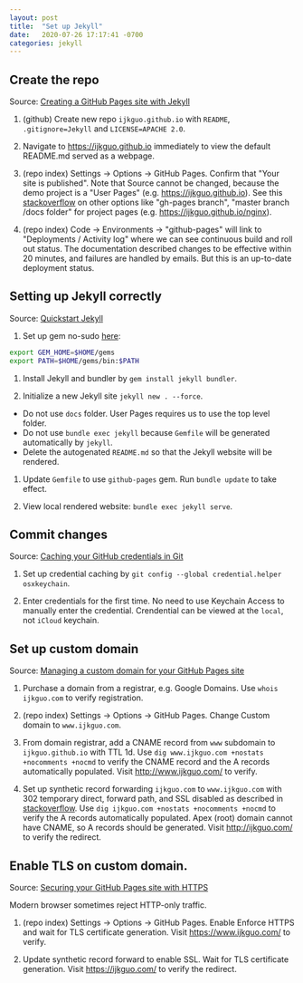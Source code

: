 ```yaml
---
layout: post
title:  "Set up Jekyll"
date:   2020-07-26 17:17:41 -0700
categories: jekyll
---
```


## Create the repo

Source: [Creating a GitHub Pages site with Jekyll](https://docs.github.com/en/github/working-with-github-pages/creating-a-github-pages-site-with-jekyll)

1. (github) Create new repo `ijkguo.github.io` with `README`, `.gitignore=Jekyll` and `LICENSE=APACHE 2.0`.

1. Navigate to https://ijkguo.github.io immediately to view the default README.md served as a webpage.

1. (repo index) Settings -> Options -> GitHub Pages. Confirm that "Your site is published". Note that Source cannot be changed, because the demo project is a "User Pages" (e.g. https://ijkguo.github.io). See this [stackoverflow](https://stackoverflow.com/questions/25559292/github-page-shows-master-branch-not-gh-pages) on other options like "gh-pages branch", "master branch /docs folder" for project pages (e.g. https://ijkguo.github.io/nginx).

1. (repo index) Code -> Environments -> "github-pages" will link to "Deployments / Activity log" where we can see continuous build and roll out status. The documentation described changes to be effective within 20 minutes, and failures are handled by emails. But this is an up-to-date deployment status.

## Setting up Jekyll correctly

Source: [Quickstart Jekyll](https://jekyllrb.com/docs/)

1. Set up gem no-sudo [here](https://jekyllrb.com/docs/troubleshooting/#no-sudo):
```bash
export GEM_HOME=$HOME/gems
export PATH=$HOME/gems/bin:$PATH
```

1. Install Jekyll and bundler by `gem install jekyll bundler`.

1. Initialize a new Jekyll site `jekyll new . --force`.
* Do not use `docs` folder. User Pages requires us to use the top level folder.
* Do not use `bundle exec jekyll` because `Gemfile` will be generated automatically by `jekyll`.
* Delete the autogenated `README.md` so that the Jekyll website will be rendered.

1. Update `Gemfile` to use `github-pages` gem. Run `bundle update` to take effect.

1. View local rendered website: `bundle exec jekyll serve`.

## Commit changes

Source: [Caching your GitHub credentials in Git](https://docs.github.com/en/github/using-git/caching-your-github-credentials-in-git)

1. Set up credential caching by `git config --global credential.helper osxkeychain`.

1. Enter credentials for the first time. No need to use Keychain Access to manually enter the credential. Crendential can be viewed at the `local`, not `iCloud` keychain.

## Set up custom domain

Source: [Managing a custom domain for your GitHub Pages site](https://docs.github.com/en/github/working-with-github-pages/managing-a-custom-domain-for-your-github-pages-site)

1. Purchase a domain from a registrar, e.g. Google Domains. Use `whois ijkguo.com` to verify registration.

1. (repo index) Settings -> Options -> GitHub Pages. Change Custom domain to `www.ijkguo.com`.

1. From domain registrar, add a CNAME record from `www` subdomain to `ijkguo.github.io` with TTL 1d. Use `dig www.ijkguo.com +nostats +nocomments +nocmd` to verify the CNAME record and the A records automatically populated. Visit http://www.ijkguo.com/ to verify.

1. Set up synthetic record forwarding `ijkguo.com` to `www.ijkguo.com` with 302 temporary direct, forward path, and SSL disabled as described in [stackoverflow](https://webmasters.stackexchange.com/questions/85519/can-i-configure-google-domains-to-redirect-a-bare-domain-to-a-subdomain-over-htt). Use `dig ijkguo.com +nostats +nocomments +nocmd` to verify the A records automatically populated. Apex (root) domain cannot have CNAME, so A records should be generated. Visit http://ijkguo.com/ to verify the redirect.

## Enable TLS on custom domain.

Source: [Securing your GitHub Pages site with HTTPS](https://docs.github.com/en/github/working-with-github-pages/securing-your-github-pages-site-with-https)

Modern browser sometimes reject HTTP-only traffic.

1. (repo index) Settings -> Options -> GitHub Pages. Enable Enforce HTTPS and wait for TLS certificate generation. Visit https://www.ijkguo.com/ to verify.

1. Update synthetic record forward to enable SSL. Wait for TLS certificate generation. Visit https://ijkguo.com/ to verify the redirect.
